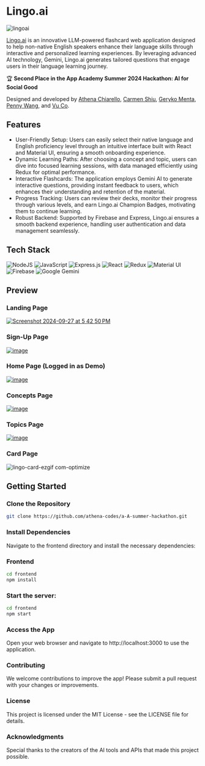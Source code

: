 # Lingo.ai
<img alt="lingoai" src="https://github.com/user-attachments/assets/a93b8eaa-cf21-4729-ab66-e5d010911b67">

[Lingo.ai](https://lingo-ai-app.vercel.app/) is an innovative LLM-powered flashcard web application designed to help non-native English speakers enhance their language skills through interactive and personalized learning experiences. By leveraging advanced AI technology, Gemini, Lingo.ai generates tailored questions that engage users in their language learning journey.

🏆 **Second Place in the App Academy Summer 2024 Hackathon: AI for Social Good**

Designed and developed by [Athena Chiarello](https://github.com/athena-codes), [Carmen Shiu](https://github.com/craftycarmen), [Geryko Menta](https://github.com/glmenta), [Penny Wang](https://github.com/pennywangpw), and [Vu Co](https://github.com/vth-co).

## Features
- User-Friendly Setup: Users can easily select their native language and English proficiency level through an intuitive interface built with React and Material UI, ensuring a smooth onboarding experience.
- Dynamic Learning Paths: After choosing a concept and topic, users can dive into focused learning sessions, with data managed efficiently using Redux for optimal performance.
- Interactive Flashcards: The application employs Gemini AI to generate interactive questions, providing instant feedback to users, which enhances their understanding and retention of the material.
- Progress Tracking: Users can review their decks, monitor their progress through various levels, and earn Lingo.ai Champion Badges, motivating them to continue learning.
- Robust Backend: Supported by Firebase and Express, Lingo.ai ensures a smooth backend experience, handling user authentication and data management seamlessly.

## Tech Stack
![NodeJS](https://img.shields.io/badge/node.js-6DA55F?style=for-the-badge&logo=node.js&logoColor=white)
![JavaScript](https://img.shields.io/badge/JavaScript-323330?style=for-the-badge&logo=javascript&logoColor=F7DF1E)
![Express.js](https://img.shields.io/badge/express.js-%23404d59.svg?style=for-the-badge&logo=express&logoColor=%2361DAFB)
![React](https://img.shields.io/badge/react-%2320232a.svg?style=for-the-badge&logo=react&logoColor=%2361DAFB)
![Redux](https://img.shields.io/badge/redux-%23593d88.svg?style=for-the-badge&logo=redux&logoColor=white)
![Material UI](https://img.shields.io/badge/Material%20UI-007FFF?style=for-the-badge&logo=mui&logoColor=white)
![Firebase](https://img.shields.io/badge/firebase-ffca28?style=for-the-badge&logo=firebase&logoColor=black)
![Google Gemini](https://img.shields.io/badge/Google%20Gemini-8E75B2?style=for-the-badge&logo=googlegemini&logoColor=white)

## Preview

### Landing Page
[![Screenshot 2024-09-27 at 5 42 50 PM](https://github.com/user-attachments/assets/36b84b7e-162a-487d-8c10-15b8ef308a20)](https://lingo-ai-app.vercel.app/)

### Sign-Up Page
[![image](https://github.com/user-attachments/assets/fb69ce7b-2228-4a02-905a-cf25424c0be1)](https://lingo-ai-app.vercel.app/sign-up)

### Home Page (Logged in as Demo)
[![image](https://github.com/user-attachments/assets/8e2e3342-59ae-47d1-a96a-71643d8f4412)](https://lingo-ai-app.vercel.app/)

### Concepts Page
[![image](https://github.com/user-attachments/assets/1330fb9f-2ccc-4ecd-987c-8c64a3f387b0)](https://lingo-ai-app.vercel.app/concepts)

### Topics Page
[![image](https://github.com/user-attachments/assets/ec844b0e-c16c-42b2-a5b4-7c17aa82185f)](https://lingo-ai-app.vercel.app/concepts/slXLuVF45Qi1awSR0isu)

### Card Page
![lingo-card-ezgif com-optimize](https://github.com/user-attachments/assets/94a1ac1d-15df-4ccb-ae3d-4b6db3ae75fb)

## Getting Started

### Clone the Repository

```bash
git clone https://github.com/athena-codes/a-A-summer-hackathon.git
```

### Install Dependencies
Navigate to the frontend directory and install the necessary dependencies:

### Frontend
```bash
cd frontend
npm install
```

### Start the server:
```bash
cd frontend
npm start
```
### Access the App
Open your web browser and navigate to http://localhost:3000 to use the application.

### Contributing
We welcome contributions to improve the app! Please submit a pull request with your changes or improvements.

### License
This project is licensed under the MIT License - see the LICENSE file for details.

### Acknowledgments
Special thanks to the creators of the AI tools and APIs that made this project possible.
